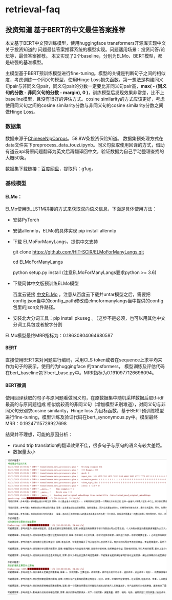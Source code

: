 # retrieval-faq

## 投资知道 基于BERT的中文最佳答案推荐

本文基于BERT中文预训练模型，使用huggingface transformers开源库实现中文关于投资知道的
问题最佳答案推荐系统的模型实现。问题适用场景：投资问答/论坛等，最佳答案推荐。
本文实现了2个baseline，分别为ELMo、BERT模型，都是较强的基准模型。

主模型基于BERT预训练模型进行fine-tuning。模型的关键是判断句子之间的相似度，考虑训练一个同义句模型，使用Hinge Loss损失函数。第一想法是构建同义句pair与非同义句pair，同义句pair的分数一定要比非同义句pair高，**max( - (同义句的分数 - 非同义句的分数 - margin), 0 )**，训练模型后发现效果非常差，比不上baseline模型，且没有很好的评估方式。cosine similarity的方式应该更好，考虑使用同义句之间的cosine similarity分数与非同义句的cosine similarity分数之间做Hinge Loss。



### 数据集

数据来源于<a href="https://github.com/SophonPlus/ChineseNlpCorpus" target="_blank">ChineseNlpCorpus</a>，58.8W条投资保险知道。
数据集预处理方式在data文件夹下preprocess_data_touzi.ipynb。同义句获取使用回译的方式，借助
有道云api将原问题翻译为英文后再翻译回中文，验证数据为自己手动整理查找的大概50条。

数据集下载链接：<a href="https://pan.baidu.com/s/1l3ttWMTdrp1sFBjjS-eVzw" target="_blank">百度网盘</a>，提取码：g1ug。


### 基线模型

#### ELMo：
ELMo使用Bi_LSTM拼接的方式来获取双向语义信息，下面是具体使用方法：

* 安装PyTorch

* 安装allennlp，ELMo的具体实现
pip install allennlp

* 下载 ELMoForManyLangs，提供中文支持

    git clone https://github.com/HIT-SCIR/ELMoForManyLangs.git
    
    cd ELMoForManyLangs
    
    python setup.py install (注意ELMoForManyLangs要求python >= 3.6)

* 下载简体中文版预训练ELMo模型

    百度云链接 <a href="https://pan.baidu.com/s/1RNKnj6hgL-2orQ7f38CauA?errno=0&errmsg=Auth%20Login%20Sucess&&bduss=&ssnerror=0&trace">中文ELMo</a>
    。注意从百度云下载并untar模型之后，需要把config.json当中的config_path修改成elmoformanylangs当中提供的config包里的json文件路径。

* 安装北大分词工具：pip install pkuseg 。（这步不是必须，也可以用其他中文分词工具包或者按字分割

ELMo模型最终MRR指标为：0.18630804064680587


#### BERT

直接使用BERT来对问题进行编码，采用CLS token或者在sequence上求平均来作为句子的表示，使用的为huggingface 的transformers，
模型训练及评估代码在bert_baseline包下bert_base.py中。MRR指标为0.1910977126696094。


#### BERT微调

使用回译获取的句子与原问题看做同义句，在原数据集中随机采样数据后取tf-idf最高的与原问题组成
相似度较高的非同义句（增加模型识别难道），对同义句与非同义句分别求cosine similarity，Hinge loss
为目标函数，基于BERT预训练模型进行fine-tuning，模型训练及验证代码在bert_synonymous.py中。模型最终MRR：0.19247115729927698

结果并不理想，可能的原因分析：

* round trip translation的翻译效果不佳，很多句子与原句的语义有较大差距。
* 数据量太小

![avatar](image/faq_0.png)
![avatar](image/faq_1.png)
